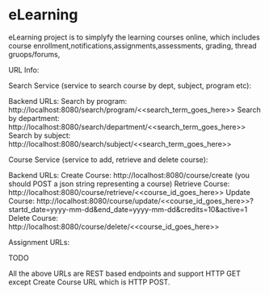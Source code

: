 # eLearning
eLearning project is to simplyfy the learning courses online, which includes course enrollment,notifications,assignments,assessments, grading, thread gruops/forums,

URL Info:

Search Service (service to search course by dept, subject, program etc):

Backend URLs:
Search by program: http://localhost:8080/search/program/<<search_term_goes_here>>
Search by department: http://localhost:8080/search/department/<<search_term_goes_here>>
Search by subject: http://localhost:8080/search/subject/<<search_term_goes_here>>

Course Service (service to add, retrieve and delete course):

Backend URLs:
Create Course: http://localhost:8080/course/create (you should POST a json string representing a course)
Retrieve Course: http://localhost:8080/course/retrieve/<<course_id_goes_here>>
Update Course: http://localhost:8080/course/update/<<course_id_goes_here>>?startd_date=yyyy-mm-dd&end_date=yyyy-mm-dd&credits=10&active=1
Delete Course: http://localhost:8080/course/delete/<<course_id_goes_here>>

Assignment URLs:

TODO

All the above URLs are REST based endpoints and support HTTP GET except Create Course URL which is HTTP POST.
